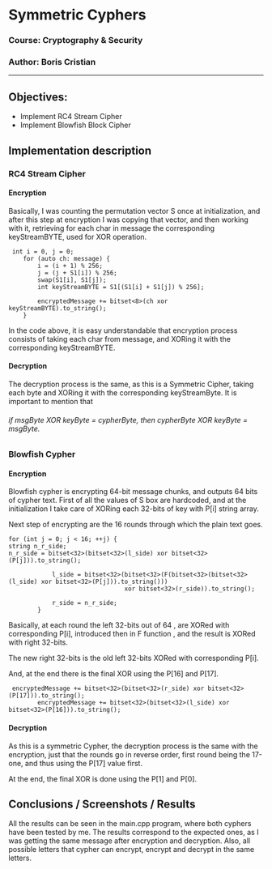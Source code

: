 # Symmetric Cyphers

### Course: Cryptography & Security

### Author: Boris Cristian

----

## Objectives:

* Implement RC4 Stream Cipher
* Implement Blowfish Block Cipher

## Implementation description

### RC4 Stream Cipher

#### Encryption

Basically, I was counting the permutation vector S once at initialization, and after this step
at encryption I was copying that vector, and then working with it, retrieving for each char in message the
corresponding keyStreamBYTE, used for XOR operation.

```
 int i = 0, j = 0;
    for (auto ch: message) {
        i = (i + 1) % 256;
        j = (j + S1[i]) % 256;
        swap(S1[i], S1[j]);
        int keyStreamBYTE = S1[(S1[i] + S1[j]) % 256];

        encryptedMessage += bitset<8>(ch xor keyStreamBYTE).to_string();
    }
```

In the code above, it is easy understandable that encryption process consists of taking each char from
message, and XORing it with the corresponding keyStreamBYTE.

#### Decryption

The decryption process is the same, as this is a Symmetric Cipher, taking each byte and XORing it with
the corresponding keyStreamByte. It is important to mention that

###### if msgByte XOR keyByte = cypherByte, then cypherByte XOR keyByte = msgByte.


### Blowfish Cypher

#### Encryption 

Blowfish cypher is encrypting 64-bit message chunks, and outputs 64 bits of cypher text.
First of all the values of S box are hardcoded, and at the initialization I take care of XORing each
32-bits of key with P[i] string array. 

Next step of encrypting are the 16 rounds through which the plain text goes.

``` 
for (int j = 0; j < 16; ++j) {
string n_r_side;
n_r_side = bitset<32>(bitset<32>(l_side) xor bitset<32>(P[j])).to_string();

            l_side = bitset<32>(bitset<32>(F(bitset<32>(bitset<32>(l_side) xor bitset<32>(P[j])).to_string()))
                                xor bitset<32>(r_side)).to_string();

            r_side = n_r_side;
        }
```

Basically, at each round the left 32-bits out of 64 , are XORed with corresponding P[i], introduced then
in F function , and the result is XORed with right 32-bits.

The new right 32-bits is the old left 32-bits XORed with corresponding P[i].

And, at the end there is the final XOR using the P[16] and P[17].
```
 encryptedMessage += bitset<32>(bitset<32>(r_side) xor bitset<32>(P[17])).to_string();
        encryptedMessage += bitset<32>(bitset<32>(l_side) xor bitset<32>(P[16])).to_string();
``` 


#### Decryption

As this is a symmetric Cypher, the decryption process is the same with the encryption, just that
the rounds go in reverse order, first round being the 17-one, and thus using the P[17] value first.

At the end, the final XOR is done using the P[1] and P[0].


## Conclusions / Screenshots / Results

All the results can be seen in the main.cpp program, where both cyphers have been tested by me. The results correspond
to the expected ones, as I was getting the same message after encryption and decryption. Also, all possible letters that
cypher can encrypt, encrypt and decrypt in the same letters.